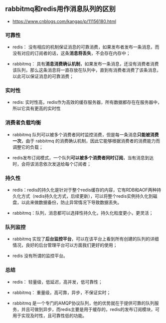 ## rabbitmq和redis用作消息队列的区别
* https://www.cnblogs.com/kangao/p/11156180.html


### 可靠性   
* redis： 没有相应的机制保证消息的可靠消费，如果发布者发布一条消息，而没有对应的订阅者的话，这条**消息将丢失**，不会存在内存中；

* rabbitmq： 具有**消息消费确认机制**，如果发布一条消息，还没有消费者消费该队列，那么这条消息将一直存放在队列中，直到有消费者消费了该条消息，以此可以保证消息的可靠消费；


### 实时性
* redis: 实时性高，redis作为高效的缓存服务器，所有数据都存在在服务器中，所以它具有更高的实时性


### 消费者负载均衡
* rabbitmq 队列可以被多个消费者同时监控消费，但是每一条消息**只能被消费一次**，由于 rabbitmq 的消费确认机制，因此它能够根据消费者的消费能力而调整它的负载；

* redis发布订阅模式，一个队列**可以被多个消费者同时订阅**，当有消息到达时，会将该消息依次发送给每个订阅者；


### 持久性
* redis：redis的持久化是针对于整个redis缓存的内容，它有RDB和AOF两种持久化方式（redis持久化方式，后续更新），可以将整个redis实例持久化到磁盘，以此来做数据备份，防止异常情况下导致数据丢失。

* rabbitmq：队列，消息都可以选择性持久化，持久化粒度更小，更灵活；


### 队列监控
* rabbitmq 实现了**后台监控平台**，可以在该平台上看到所有创建的队列的详细情况，良好的后台管理平台可以方面我们更好的使用；

* redis 没有所谓的监控平台。


### 总结
* redis： 轻量级，低延迟，高并发，低可靠性；
* rabbitmq： 重量级，高可靠，异步，不保证实时；

* rabbitmq 是一个专门的AMQP协议队列，他的优势就在于提供可靠的队列服务，并且可做到异步，而redis主要是用于缓存的，redis的发布订阅模块，可用于实现及时性，且可靠性低的功能。
